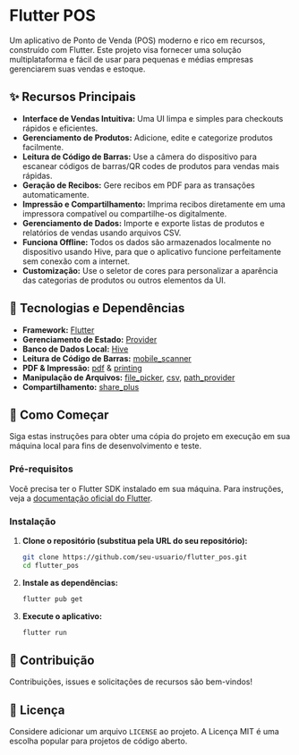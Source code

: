 # Flutter POS

Um aplicativo de Ponto de Venda (POS) moderno e rico em recursos, construído com Flutter. Este projeto visa fornecer uma solução multiplataforma e fácil de usar para pequenas e médias empresas gerenciarem suas vendas e estoque.

## ✨ Recursos Principais

-   **Interface de Vendas Intuitiva:** Uma UI limpa e simples para checkouts rápidos e eficientes.
-   **Gerenciamento de Produtos:** Adicione, edite e categorize produtos facilmente.
-   **Leitura de Código de Barras:** Use a câmera do dispositivo para escanear códigos de barras/QR codes de produtos para vendas mais rápidas.
-   **Geração de Recibos:** Gere recibos em PDF para as transações automaticamente.
-   **Impressão e Compartilhamento:** Imprima recibos diretamente em uma impressora compatível ou compartilhe-os digitalmente.
-   **Gerenciamento de Dados:** Importe e exporte listas de produtos e relatórios de vendas usando arquivos CSV.
-   **Funciona Offline:** Todos os dados são armazenados localmente no dispositivo usando Hive, para que o aplicativo funcione perfeitamente sem conexão com a internet.
-   **Customização:** Use o seletor de cores para personalizar a aparência das categorias de produtos ou outros elementos da UI.

## 🚀 Tecnologias e Dependências

-   **Framework:** [Flutter](https://flutter.dev/)
-   **Gerenciamento de Estado:** [Provider](https://pub.dev/packages/provider)
-   **Banco de Dados Local:** [Hive](https://pub.dev/packages/hive_ce)
-   **Leitura de Código de Barras:** [mobile_scanner](https://pub.dev/packages/mobile_scanner)
-   **PDF & Impressão:** [pdf](https://pub.dev/packages/pdf) & [printing](https://pub.dev/packages/printing)
-   **Manipulação de Arquivos:** [file_picker](https://pub.dev/packages/file_picker), [csv](https://pub.dev/packages/csv), [path_provider](https://pub.dev/packages/path_provider)
-   **Compartilhamento:** [share_plus](https://pub.dev/packages/share_plus)

## 🏁 Como Começar

Siga estas instruções para obter uma cópia do projeto em execução em sua máquina local para fins de desenvolvimento e teste.

### Pré-requisitos

Você precisa ter o Flutter SDK instalado em sua máquina. Para instruções, veja a [documentação oficial do Flutter](https://flutter.dev/docs/get-started/install).

### Instalação

1.  **Clone o repositório (substitua pela URL do seu repositório):**
    ```sh
    git clone https://github.com/seu-usuario/flutter_pos.git
    cd flutter_pos
    ```

2.  **Instale as dependências:**
    ```sh
    flutter pub get
    ```

3.  **Execute o aplicativo:**
    ```sh
    flutter run
    ```

## 🤝 Contribuição

Contribuições, issues e solicitações de recursos são bem-vindos!

## 📄 Licença

Considere adicionar um arquivo `LICENSE` ao projeto. A Licença MIT é uma escolha popular para projetos de código aberto.
